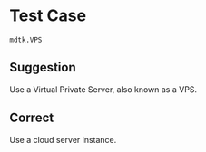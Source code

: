 # Test Case

    mdtk.VPS

## Suggestion

Use a Virtual Private Server, also known as a VPS.

## Correct

Use a cloud server instance.
